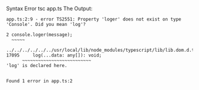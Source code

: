 Syntax Error
	tsc app.ts
The Output:

	app.ts:2:9 - error TS2551: Property 'loger' does not exist on type 'Console'. Did you mean 'log'?

	2 console.loger(message);
      ~~~~~

	../../../../../../usr/local/lib/node_modules/typescript/lib/lib.dom.d.ts:17095:5
	17095     log(...data: any[]): void;
          ~~~~~~~~~~~~~~~~~~~~~~~~~~
	'log' is declared here.


	Found 1 error in app.ts:2